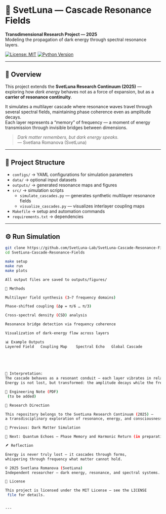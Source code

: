# 🌌 SvetLuna — Cascade Resonance Fields  
**Transdimensional Research Project — 2025**  
Modeling the propagation of dark energy through spectral resonance layers.  

[![License: MIT](https://img.shields.io/badge/License-MIT-blue.svg)](LICENSE)
[![Python Version](https://img.shields.io/badge/python-3.8%2B-blue.svg)](https://www.python.org)

---

## 🧭 Overview  
This project extends the **SvetLuna Research Continuum (2025)** — exploring how *dark energy* behaves not as a force of expansion, but as a **carrier of resonance continuity**.  

It simulates a multilayer cascade where resonance waves travel through several spectral fields, maintaining phase coherence even as amplitude decays.  
Each layer represents a “memory” of frequency — a moment of energy transmission through invisible bridges between dimensions.

> *Dark matter remembers, but dark energy speaks.*  
> — Svetlana Romanova (SvetLuna)

---

## 🧩 Project Structure  
- `configs/` → YAML configurations for simulation parameters  
- `data/` → optional input datasets  
- `outputs/` → generated resonance maps and figures  
- `src/` → simulation scripts  
  - `simulate_cascades.py` — generates synthetic multilayer resonance fields  
  - `visualize_cascades.py` — visualizes interlayer coupling maps  
- `Makefile` → setup and automation commands  
- `requirements.txt` → dependencies  

---

## ⚙️ Run Simulation
```bash
git clone https://github.com/SvetLuna-Lab/SvetLuna-Cascade-Resonance-Fields.git
cd SvetLuna-Cascade-Resonance-Fields

make setup
make run
make plots

All output files are saved to outputs/figures/

🔬 Methods

Multilayer field synthesis (3–7 frequency domains)

Phase-shifted coupling (Δφ = π/6 … π/3)

Cross-spectral density (CSD) analysis

Resonance bridge detection via frequency coherence

Visualization of dark-energy flow across layers

📊 Example Outputs
Layered Field	Coupling Map	Spectral Echo	Global Cascade

	
	
	

🧭 Interpretation:
The cascade behaves as a resonant conduit — each layer vibrates in relation to its neighbors.
Energy is not lost, but transformed: the amplitude decays while the frequency memory persists, echoing through layers like harmonic breath.

📘 Engineering Note (PDF)
 (to be added)

🧬 Research Direction

This repository belongs to the SvetLuna Research Continuum (2025) —
a transdisciplinary exploration of resonance, energy, and consciousness through machine intelligence.

📘 Previous: Dark Matter Simulation

🔭 Next: Quantum Echoes — Phase Memory and Harmonic Return (in preparation)

🪶 Reflection

Energy is never truly lost — it cascades through forms,
whispering through frequency what matter cannot hold.

© 2025 Svetlana Romanova (SvetLuna)
Independent researcher — dark energy, resonance, and spectral systems.

📄 License

This project is licensed under the MIT License — see the LICENSE
 file for details.


---
